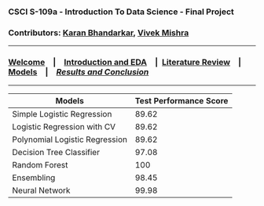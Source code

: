 ### CSCI S-109a - Introduction To Data Science - Final Project
### Contributors: [Karan Bhandarkar](mailto:karanbhandarkar@gmail.com), [Vivek Mishra](mailto:iblpvivek@icloud.com)
<HR>
  
### [Welcome](README.md)&emsp;|&emsp;[Introduction and EDA](intro-and-eda.md)&emsp;|&ensp;[Literature Review](lit-review.md)&emsp;|&emsp;[Models](models.md)&emsp;|&emsp;[**_Results and Conclusion_**](results-and-concl.md)
<HR>

|Models|Test Performance Score|
|------|----------------------|
|Simple Logistic Regression|89.62|
|Logistic Regression with CV|89.62|
|Polynomial Logistic Regression|89.62|
|Decision Tree Classifier|97.08|
|Random Forest|100|
|Ensembling|98.45|
|Neural Network|99.98|
